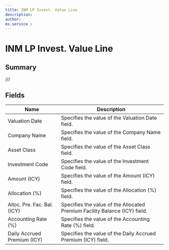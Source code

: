 ```yaml
---
title: INM LP Invest. Value Line
description: 
author: 
ms.service : 
---
```


# INM LP Invest. Value Line

## Summary

///

## Fields
<!-- You need to leave a space betwenn | your text and | -->

| Name | Description |
| ---- | ---- |
| Valuation Date | Specifies the value of the Valuation Date field. |
| Company Name | Specifies the value of the Company Name field. |
| Asset Class | Specifies the value of the Asset Class field. |
| Investment Code | Specifies the value of the Investment Code field. |
| Amount (ICY) | Specifies the value of the Amount (ICY) field. |
| Allocation (%) | Specifies the value of the Allocation (%) field. |
| Alloc. Pre. Fac. Bal. (ICY) | Specifies the value of the Allocated Premium Facility Balance (ICY) field. |
| Accounting Rate (%) | Specifies the value of the Accounting Rate (%) field. |
| Daily Accrued Premium (ICY) | Specifies the value of the Daily Accrued Premium (ICY) field. |

